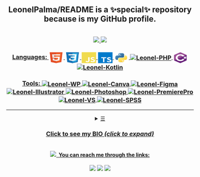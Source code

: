 <div align="center"> <h2>LeonelPalma/README is a ✨special✨ repository because is my GitHub profile. </h2></div>
<br>
<div align="center">
  <a href="https://github.com/LeonelPalma">
  <img height="180em" src="https://github-readme-stats.vercel.app/api?username=LeonelPalma&show_icons=true&theme=tokyonight&include_all_commits=true&count_private=true"/>
  <img height="180em" src="https://github-readme-stats.vercel.app/api/top-langs/?username=LeonelPalma&layout=compact&langs_count=7&theme=tokyonight"/>
</div>
  
<div style="display: inline_block" align="center"> <h3><b><u>Languages:</u></b>
    <img align="center" alt="Leonel-HTML" height="30" width="40" src="https://raw.githubusercontent.com/devicons/devicon/master/icons/html5/html5-original.svg">
    <img align="center" alt="Leonel-CSS" height="30" width="40" src="https://raw.githubusercontent.com/devicons/devicon/master/icons/css3/css3-original.svg">
    <img align="center" alt="Leonel-Js" height="30" width="40" src="https://raw.githubusercontent.com/devicons/devicon/master/icons/javascript/javascript-plain.svg">
    <img align="center" alt="Leonel-Ts" height="30" width="40" src="https://raw.githubusercontent.com/devicons/devicon/master/icons/typescript/typescript-plain.svg">
    <img align="center" alt="Leonel-Python" height="30" width="40" src="https://raw.githubusercontent.com/devicons/devicon/master/icons/python/python-original.svg">
    <img align="center" alt="Leonel-PHP" height="30" width="40" src="https://cdn.jsdelivr.net/gh/devicons/devicon/icons/php/php-original.svg">
    <img align="center" alt="Leonel-Csharp" height="30" width="40" src="https://raw.githubusercontent.com/devicons/devicon/master/icons/csharp/csharp-original.svg">
    <img align="center" alt="Leonel-Kotlin" height="30" width="40" src="https://cdn.jsdelivr.net/gh/devicons/devicon/icons/kotlin/kotlin-original.svg">
</div>
  
  <div style="display: inline_block" align="center"> <h3><b><u>Tools:</u></b>
  <img align="center" alt="Leonel-WP" height="30" width="40" src="https://cdn.jsdelivr.net/gh/devicons/devicon/icons/wordpress/wordpress-original.svg" />
  <img align="center" alt="Leonel-Canva" height="30" width="40" src="https://cdn.jsdelivr.net/gh/devicons/devicon/icons/canva/canva-original.svg" />
  <img align="center" alt="Leonel-Figma" height="30" width="40" src="https://cdn.jsdelivr.net/gh/devicons/devicon/icons/figma/figma-original.svg" />
  <img align="center" alt="Leonel-Illustrator" height="30" width="40" src="https://cdn.jsdelivr.net/gh/devicons/devicon/icons/illustrator/illustrator-plain.svg" />
  <img align="center" alt="Leonel-Photoshop" height="30" width="40" src="https://cdn.jsdelivr.net/gh/devicons/devicon/icons/photoshop/photoshop-plain.svg" />
  <img align="center" alt="Leonel-PremierePro" height="30" width="40" src="https://cdn.jsdelivr.net/gh/devicons/devicon/icons/premierepro/premierepro-plain.svg" />
  <img align="center" alt="Leonel-VS" height="30" width="40" src="https://cdn.jsdelivr.net/gh/devicons/devicon/icons/visualstudio/visualstudio-plain.svg" />
  <img align="center" alt="Leonel-SPSS" height="30" width="40" src="https://cdn.jsdelivr.net/gh/devicons/devicon/icons/spss/spss-original.svg" />
</div>
   
<hr>

<details align="center">
  <summary><samp>&#9776;</samp> <h3>Click to see my BIO <i>(click to expand)</i></h3></summary>

<h4 align="left"> 👋 Hi, I’m @LeonelPalma. </h4>

<h4 align="left"> 💙 My passions and hobbies are listening to songs and playing acoustic guitar, reading fiction and nonfiction books and writing about subjects of interest to me, drawing, photography, cooking and eating diverse gastronomy, exploring, traveling and doing road trips, experiencing new experiences and volunteering. I value empathy and good manners very much.</h4>

<h4 align="left"> 🏆 I've experience as a web designer & developer, as a digital marketeer, as a translator and proofreader (Portuguese, English, French, Spanish), as a UI/UX designer and as a cryptoasset trader. And I'm a Lifeguard, a Ambassador and a Networker.</h4>

<h4 align="left"> 👀 I’m interested in specific areas of the sectors of activity of Information Technologies and Services, Financial Services, Banking and Insurance, such as Digital Transformation, Management Consulting, Business Solutions, Business Intelligence & Data Analytics, Cybersecurity and, Project Management and Risk Management.</h4>

<h4 align="left"> 🌱 I’m currently learning how to use the most varied resources of AI technology and am learning React Native, Node.js and Angular.js.</h4>

<h4 align="left"> 💞️ I’m looking to collaborate on ...</h4>
</p></details>
    
<div align="center">
<h4><img src="https://github.com/SP-XD/SP-XD/blob/main/images/letterbox.gif?raw=true" width="25"/> &nbsp;You can reach me through the links:</h4>  <a href="https://www.linkedin.com/in/leonelpalma" target="_blank"><img src="https://img.shields.io/badge/-LinkedIn-%230077B5?style=for-the-badge&logo=linkedin&logoColor=white" target="_blank"></a>  <a href = "mailto:leonelbpalma@gmail.com"><img src="https://img.shields.io/badge/-Gmail-%23333?style=for-the-badge&logo=gmail&logoColor=white" target="_blank"></a>  <a href="https://discord.gg/#4410" target="_blank"><img src="https://img.shields.io/badge/Discord-7289DA?style=for-the-badge&logo=discord&logoColor=white" target="_blank"></a>

 
<!---
LeonelPalma/Who_am_I is a ✨ special ✨ repository because its `README.md` (this file) appears on your GitHub profile.
You can click the Preview link to take a look at your changes.
--->
